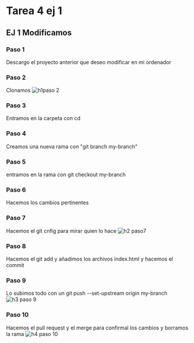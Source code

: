 # Tarea 4 ej 1

## EJ 1 Modificamos 
### Paso 1 
Descargo el proyecto anterior que deseo modificar en mi ordenador
### Paso 2 
Clonamos 
![h1paso 2](https://user-images.githubusercontent.com/91874537/153836111-e883ef08-dff8-49e8-ae21-ccf88b4614a3.PNG)

### Paso 3 
Entramos en la carpeta con cd
### Paso 4 
Creamos una nueva rama con "git branch my-branch"
### Paso 5 
entramos en la rama con git checkout my-branch
### Paso 6
Hacemos los cambios pertinentes
### Paso 7
Hacemos el git cnfig para mirar quien lo hace
![h2 paso7](https://user-images.githubusercontent.com/91874537/153836200-b2243bcb-2c77-4069-81b9-87863fe320e4.PNG)

### Paso 8 
Hacemos el git add y añadimos los archivos index.html y hacemos el commit
### Paso 9 
Lo subimos todo con un git push --set-upstream origin my-branch
![h3 paso 9](https://user-images.githubusercontent.com/91874537/153836222-7f428b7e-4c6c-4f92-8457-5f324f7495a4.PNG)

### Paso 10
Hacemos el pull request y el merge para confirmal los cambios
y borramos la rama
![h4 paso 10](https://user-images.githubusercontent.com/91874537/153836240-a618d679-1867-4734-956b-f6cba2eebdfd.PNG)
